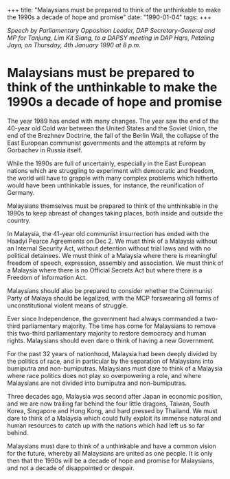 +++ 
title: "Malaysians must be prepared to think of the unthinkable to make the 1990s a decade of hope and promise"
date: "1990-01-04"
tags:
+++

_Speech by Parliamentary Opposition Leader, DAP Secretary-General and MP for Tanjung, Lim Kit Siang, to a DAPSY meeting in DAP Hqrs, Petaling Jaya, on Thursday, 4th January 1990 at 8 p.m._

# Malaysians must be prepared to think of the unthinkable to make the 1990s a decade of hope and promise

The year 1989 has ended with many changes. The year saw the end of the 40-year old Cold war between the United States and the Soviet Union, the end of the Brezhnev Doctrine, the fall of the Berlin Wall, the collapse of the East European communist governments and the attempts at reform by Gorbachev in Russia itself.</u>

While the 1990s are full of uncertainly, especially in the East European nations which are struggling to experiment with democratic and freedom, the world will have to grapple with many complex problems which hitherto would have been unthinkable issues, for instance, the reunification of Germany.

Malaysians themselves must be prepared to think of the unthinkable in the 1990s to keep abreast of changes taking places, both inside and outside the country.

In Malaysia, the 41-year old communist insurrection has ended with the Haadyi Pearce Agreements on Dec 2. We must think of a Malaysia without an Internal Security Act, without detention without trial laws and with no political detainees. We must think of a Malaysia where there is meaningful freedom of speech, expression, assembly and association. We must think of a Malaysia where there is no Official Secrets Act but where there is a Freedom of Information Act.

Malaysians should also be prepared to consider whether the Communist Party of Malaya should be legalized, with the MCP forswearing all forms of unconstitutional violent means of struggle.

Ever since Independence, the government had always commanded a two-third parliamentary majority. The time has come for Malaysians to remove this two-third parliamentary majority to restore democracy and human rights. Malaysians should even dare o think of having a new Government.

For the past 32 years of nationhood, Malaysia had been deeply divided by the politics of race, and in particular by the separation of Malaysians into bumiputra and non-bumiputras. Malaysians must dare to think of a Malaysia where race politics does not play so overpowering a role, and where Malaysians are not divided into bumiputra and non-bumiputras.

Three decades ago, Malaysia was second after Japan in economic position, and we are now trailing far behind the four little dragons, Taiwan, South Korea, Singapore and Hong Kong, and hard pressed by Thailand. We must dare to think of a Malaysia which could fully exploit its immense natural and human resources to catch up with the nations which had left us so far behind.

Malaysians must dare to think of a unthinkable and have a common vision for the future, whereby all Malaysians are united as one people. It is only then that the 1990s will be a decade of hope and promise for Malaysians, and not a decade of disappointed or despair.
 
